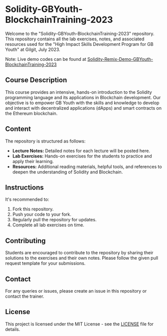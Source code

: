 # Solidity-GBYouth-BlockchainTraining-2023

Welcome to the "Solidity-GBYouth-BlockchainTraining-2023" repository. This repository contains all the lab exercises, notes, and associated resources used for the "High Impact Skills Development Program for GB Youth" at Gilgit, July 2023.

Note: Live demo codes can be found at [Solidity-Remix-Demo-GBYouth-BlockchainTraining-2023](https://github.com/itsHaseebSaeed/Solidity-Remix-Demo-GBYouth-BlockchainTraining-2023)

## Course Description

This course provides an intensive, hands-on introduction to the Solidity programming language and its applications in Blockchain development. Our objective is to empower GB Youth with the skills and knowledge to develop and interact with decentralized applications (dApps) and smart contracts on the Ethereum blockchain.

## Content

The repository is structured as follows:

- **Lecture Notes:** Detailed notes for each lecture will be posted here. 
- **Lab Exercises:** Hands-on exercises for the students to practice and apply their learning.
- **Resources:** Additional reading materials, helpful tools, and references to deepen the understanding of Solidity and Blockchain.

## Instructions

It's recommended to:

1. Fork this repository.
2. Push your code to your fork.
3. Regularly pull the repository for updates.
4. Complete all lab exercises on time.

## Contributing

Students are encouraged to contribute to the repository by sharing their solutions to the exercises and their own notes. Please follow the given pull request template for your submissions.

## Contact

For any queries or issues, please create an issue in this repository or contact the trainer.

## License

This project is licensed under the MIT License - see the [LICENSE](LICENSE) file for details.


